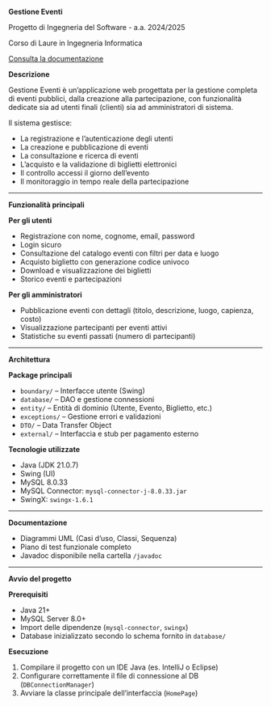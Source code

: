 **Gestione Eventi**

Progetto di Ingegneria del Software - a.a. 2024/2025

Corso di Laure in Ingegneria Informatica

[Consulta la documentazione](./Document-latex/main.pdf)


**Descrizione**

Gestione Eventi è un’applicazione web progettata per la gestione completa di eventi pubblici, dalla creazione alla partecipazione, con funzionalità dedicate sia ad utenti finali (clienti) sia ad amministratori di sistema.

Il sistema gestisce:
- La registrazione e l’autenticazione degli utenti  
- La creazione e pubblicazione di eventi  
- La consultazione e ricerca di eventi  
- L’acquisto e la validazione di biglietti elettronici  
- Il controllo accessi il giorno dell’evento  
- Il monitoraggio in tempo reale della partecipazione  

---

**Funzionalità principali**

**Per gli utenti**
- Registrazione con nome, cognome, email, password  
- Login sicuro  
- Consultazione del catalogo eventi con filtri per data e luogo  
- Acquisto biglietto con generazione codice univoco  
- Download e visualizzazione dei biglietti  
- Storico eventi e partecipazioni  

**Per gli amministratori**
- Pubblicazione eventi con dettagli (titolo, descrizione, luogo, capienza, costo)  
- Visualizzazione partecipanti per eventi attivi  
- Statistiche su eventi passati (numero di partecipanti)  

---

**Architettura**

**Package principali**
- `boundary/` – Interfacce utente (Swing)  
- `database/` – DAO e gestione connessioni  
- `entity/` – Entità di dominio (Utente, Evento, Biglietto, etc.)  
- `exceptions/` – Gestione errori e validazioni  
- `DTO/` – Data Transfer Object  
- `external/` – Interfaccia e stub per pagamento esterno  

**Tecnologie utilizzate**
- Java (JDK 21.0.7)  
- Swing (UI)  
- MySQL 8.0.33  
- MySQL Connector: `mysql-connector-j-8.0.33.jar`  
- SwingX: `swingx-1.6.1`  

---

**Documentazione**
- Diagrammi UML (Casi d’uso, Classi, Sequenza)  
- Piano di test funzionale completo  
- Javadoc disponibile nella cartella `/javadoc`  

---

**Avvio del progetto**

**Prerequisiti**
- Java 21+  
- MySQL Server 8.0+  
- Import delle dipendenze (`mysql-connector`, `swingx`)  
- Database inizializzato secondo lo schema fornito in `database/`  

**Esecuzione**
1. Compilare il progetto con un IDE Java (es. IntelliJ o Eclipse)  
2. Configurare correttamente il file di connessione al DB (`DBConnectionManager`)  
3. Avviare la classe principale dell’interfaccia (`HomePage`)  
